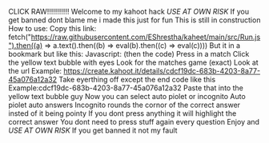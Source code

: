 CLICK RAW!!!!!!!!!!!
Welcome to my kahoot hack *USE AT OWN RISK*
If you get banned dont blame me i made this just for fun
This is still in construction 
How to use:
Copy this link: fetch("https://raw.githubusercontent.com/EShrestha/kaheet/main/src/Run.js").then((a) => a.text().then((b) => eval(b).then((c) => eval(c))))
But it in a bookmark but like this: Javascript: (then the code)
Press in a match
Click the yellow text bubble with eyes
Look for the matches game (exact)
Look at the url
Example: https://create.kahoot.it/details/cdcf19dc-683b-4203-8a77-45a076a12a32
Take eyerthing off except the end code like this
Example:cdcf19dc-683b-4203-8a77-45a076a12a32
Paste that into the yellow text bubble guy
Now you can select auto piolet or incognito 
Auto piolet auto answers 
Incognito rounds the cornor of the correct answer insted of it being pointy
If you dont press anything it will highlight the correct answer
You dont need to press stuff again every question
Enjoy and *USE AT OWN RISK*
If you get banned it not my fault
